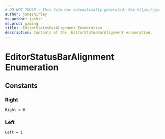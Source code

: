 ```yaml
---
# DO NOT TOUCH — This file was automatically generated. See https://github.com/mojang/minecraftapidocsgenerator to modify descriptions, examples, etc.
author: jakeshirley
ms.author: jashir
ms.prod: gaming
title: .EditorStatusBarAlignment Enumeration
description: Contents of the .EditorStatusBarAlignment enumeration.
---
```

# EditorStatusBarAlignment Enumeration

## Constants
### **Right**
`Right = 0`
### **Left**
`Left = 1`
